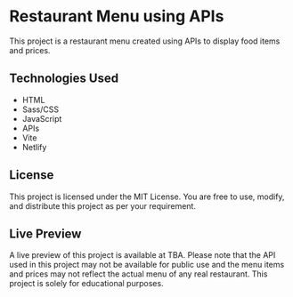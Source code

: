 # Restaurant Menu using APIs

This project is a restaurant menu created using APIs to display food items and prices. 

## Technologies Used
<ul>
<li>HTML</li>
<li>Sass/CSS</li>
<li>JavaScript</li>
<li>APIs</li>
<li>Vite</li>
<li>Netlify</li>
</ul>

## License
This project is licensed under the MIT License. You are free to use, modify, and distribute this project as per your requirement.

## Live Preview
A live preview of this project is available at TBA. Please note that the API used in this project may not be available for public use and the menu items and prices may not reflect the actual menu of any real restaurant. This project is solely for educational purposes.
